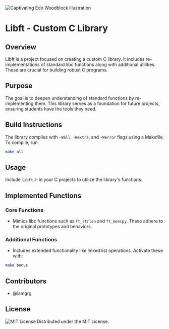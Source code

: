 ![Captivating Edo Woodblock Illustration](https://github.com/iamgrg/Libft/assets/80717523/a1723b20-c15d-4fce-9ff6-77dc5b1c0053)

# Libft - Custom C Library

## Overview

Libft is a project focused on creating a custom C library. It includes re-implementations of standard libc functions along with additional utilities. These are crucial for building robust C programs.

## Purpose

The goal is to deepen understanding of standard functions by re-implementing them. This library serves as a foundation for future projects, ensuring students have the tools they need.

## Build Instructions

The library compiles with `-Wall`, `-Wextra`, and `-Werror` flags using a Makefile. To compile, run:

```bash
make all
```
## Usage

Include `libft.h` in your C projects to utilize the library's functions.

## Implemented Functions

### Core Functions
- Mimics libc functions such as `ft_strlen` and `ft_memcpy`. These adhere to the original prototypes and behaviors.

### Additional Functions
- Includes extended functionality like linked list operations. Activate these with:

```bash
make bonus
```
## Contributors

- @iamgrg

## License

![MIT License](https://img.shields.io/badge/license-MIT-green)
Distributed under the MIT License.
